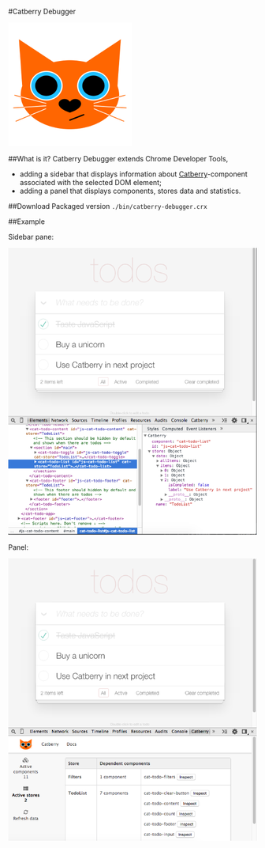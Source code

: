 #Catberry Debugger

![Catberry](https://raw.githubusercontent.com/catberry/catberry/master/docs/images/logo.png)

##What is it?
Catberry Debugger extends Chrome Developer Tools,
 * adding a sidebar that displays information about [Catberry](https://github.com/catberry/catberry/)-component associated with the selected DOM element;
 * adding a panel that displays components, stores data and statistics.

##Download
Packaged version `./bin/catberry-debugger.crx`

##Example

Sidebar pane:

![Catberry Debugger Sidebar](https://raw.githubusercontent.com/catberry/catberry-debugger/master/example/screenshots/sidebar-pane.png)

Panel:

![Catberry Debugger Panel](https://raw.githubusercontent.com/catberry/catberry-debugger/master/example/screenshots/panel.png)
